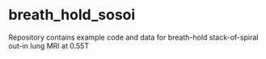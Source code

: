 # breath_hold_sosoi
Repository contains example code and data for breath-hold stack-of-spiral out-in lung MRI at 0.55T
